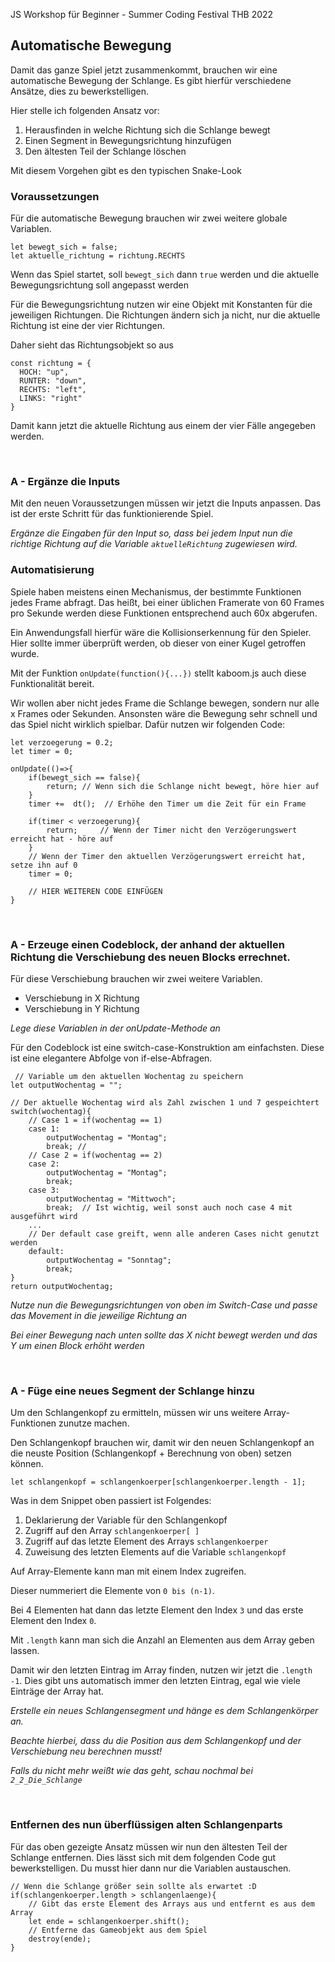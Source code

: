 JS Workshop für Beginner - Summer Coding Festival THB 2022

## Automatische Bewegung

Damit das ganze Spiel jetzt zusammenkommt, brauchen wir eine automatische Bewegung der Schlange.
Es gibt hierfür verschiedene Ansätze, dies zu bewerkstelligen.

Hier stelle ich folgenden Ansatz vor:

1. Herausfinden in welche Richtung sich die Schlange bewegt
2. Einen Segment in Bewegungsrichtung hinzufügen
3. Den ältesten Teil der Schlange löschen

Mit diesem Vorgehen gibt es den typischen Snake-Look

### Voraussetzungen

Für die automatische Bewegung brauchen wir zwei weitere globale Variablen.

````
let bewegt_sich = false;
let aktuelle_richtung = richtung.RECHTS
````

Wenn das Spiel startet, soll ``bewegt_sich`` dann ``true`` werden und die aktuelle Bewegungsrichtung soll angepasst
werden

Für die Bewegungsrichtung nutzen wir eine Objekt mit Konstanten für die jeweiligen Richtungen. Die Richtungen ändern
sich ja nicht, nur die aktuelle Richtung ist eine der vier Richtungen.

Daher sieht das Richtungsobjekt so aus

````text
const richtung = {
  HOCH: "up",
  RUNTER: "down",
  RECHTS: "left",
  LINKS: "right"
}
````

Damit kann jetzt die aktuelle Richtung aus einem der vier Fälle angegeben werden.

<br>

### A - Ergänze die Inputs

Mit den neuen Voraussetzungen müssen wir jetzt die Inputs anpassen. Das ist der erste Schritt für das funktionierende
Spiel.

*Ergänze die Eingaben für den Input so, dass bei jedem Input nun die richtige Richtung auf die
Variable ``aktuelleRichtung`` zugewiesen wird.*

### Automatisierung

Spiele haben meistens einen Mechanismus, der bestimmte Funktionen jedes Frame abfragt. Das heißt, bei einer üblichen
Framerate von 60 Frames pro Sekunde werden diese Funktionen entsprechend auch 60x abgerufen.

Ein Anwendungsfall hierfür
wäre die Kollisionserkennung für den Spieler. Hier sollte immer überprüft werden, ob dieser von einer Kugel getroffen
wurde.

Mit der Funktion ``onUpdate(function(){...})`` stellt kaboom.js auch diese Funktionalität bereit.

Wir wollen aber nicht jedes Frame die Schlange bewegen, sondern nur alle x Frames oder Sekunden. Ansonsten wäre die
Bewegung sehr schnell und das Spiel nicht wirklich spielbar. Dafür nutzen wir folgenden Code:

````text
let verzoegerung = 0.2;
let timer = 0;

onUpdate(()=>{
    if(bewegt_sich == false){
        return; // Wenn sich die Schlange nicht bewegt, höre hier auf
    }
    timer +=  dt();  // Erhöhe den Timer um die Zeit für ein Frame
    
    if(timer < verzoegerung){
        return;     // Wenn der Timer nicht den Verzögerungswert erreicht hat - höre auf 
    }
    // Wenn der Timer den aktuellen Verzögerungswert erreicht hat, setze ihn auf 0
    timer = 0;
    
    // HIER WEITEREN CODE EINFÜGEN
}
````

<br>

### A - Erzeuge einen Codeblock, der anhand der aktuellen Richtung die Verschiebung des neuen Blocks errechnet.

Für diese Verschiebung brauchen wir zwei weitere Variablen.

- Verschiebung in X Richtung
- Verschiebung in Y Richtung

*Lege diese Variablen in der onUpdate-Methode an*

Für den Codeblock ist eine switch-case-Konstruktion am einfachsten. Diese ist eine elegantere Abfolge von
if-else-Abfragen.

````text
 // Variable um den aktuellen Wochentag zu speichern
let outputWochentag = "";

// Der aktuelle Wochentag wird als Zahl zwischen 1 und 7 gespeichtert
switch(wochentag){
    // Case 1 = if(wochentag == 1)
    case 1: 
        outputWochentag = "Montag";
        break; //
    // Case 2 = if(wochentag == 2)
    case 2:
        outputWochentag = "Montag";
        break;
    case 3:
        outputWochentag = "Mittwoch";
        break;  // Ist wichtig, weil sonst auch noch case 4 mit ausgeführt wird
    ...    
    // Der default case greift, wenn alle anderen Cases nicht genutzt werden
    default: 
        outputWochentag = "Sonntag";
        break;
}
return outputWochentag;
````

*Nutze nun die Bewegungsrichtungen von oben im Switch-Case und passe das Movement in die jeweilige Richtung an*

*Bei einer Bewegung nach unten sollte das X nicht bewegt werden und das Y um einen Block erhöht werden*

<br>

### A - Füge eine neues Segment der Schlange hinzu

Um den Schlangenkopf zu ermitteln, müssen wir uns weitere Array-Funktionen zunutze machen.

Den Schlangenkopf brauchen wir, damit wir den neuen Schlangenkopf an die neuste Position (Schlangenkopf + Berechnung von
oben) setzen können.

``let schlangenkopf = schlangenkoerper[schlangenkoerper.length - 1];``

Was in dem Snippet oben passiert ist Folgendes:

1. Deklarierung der Variable für den Schlangenkopf
2. Zugriff auf den Array ``schlangenkoerper[ ]``
3. Zugriff auf das letzte Element des Arrays ``schlangenkoerper``
4. Zuweisung des letzten Elements auf die Variable ``schlangenkopf``

Auf Array-Elemente kann man mit einem Index zugreifen.

Dieser nummeriert die Elemente von ``0 bis (n-1)``.

Bei 4 Elementen hat dann das letzte Element den Index ``3`` und das erste Element den Index ``0``.

Mit ``.length`` kann man sich die Anzahl an Elementen aus dem Array geben lassen.

Damit wir den letzten Eintrag im Array finden, nutzen wir jetzt die ``.length -1``. Dies gibt uns automatisch immer den
letzten Eintrag, egal wie viele Einträge der Array hat.

*Erstelle ein neues Schlangensegment und hänge es dem Schlangenkörper an.*

*Beachte hierbei, dass du die Position aus dem Schlangenkopf und der Verschiebung neu berechnen musst!*

*Falls du nicht mehr weißt wie das geht, schau nochmal bei ``2_2_Die_Schlange``*

<br>

### Entfernen des nun überflüssigen alten Schlangenparts
Für das oben gezeigte Ansatz müssen wir nun den ältesten Teil der Schlange entfernen. Dies lässt sich mit dem folgenden Code gut bewerkstelligen. Du musst hier dann nur die Variablen austauschen.
````text
// Wenn die Schlange größer sein sollte als erwartet :D
if(schlangenkoerper.length > schlangenlaenge){
    // Gibt das erste Element des Arrays aus und entfernt es aus dem Array
    let ende = schlangenkoerper.shift();
    // Entferne das Gameobjekt aus dem Spiel
    destroy(ende);
}
````
